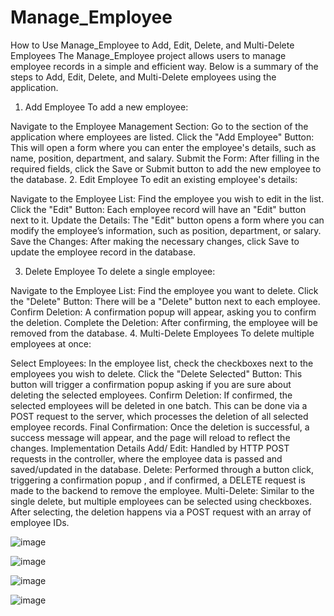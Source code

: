 # Manage_Employee
How to Use Manage_Employee to Add, Edit, Delete, and Multi-Delete Employees
The Manage_Employee project allows users to manage employee records in a simple and efficient way. Below is a summary of the steps to Add, Edit, Delete, and Multi-Delete employees using the application.
1. Add Employee
To add a new employee:

Navigate to the Employee Management Section: Go to the section of the application where employees are listed.
Click the "Add Employee" Button: This will open a form where you can enter the employee's details, such as name, position, department, and salary.
Submit the Form: After filling in the required fields, click the Save or Submit button to add the new employee to the database.
2. Edit Employee
To edit an existing employee's details:

Navigate to the Employee List: Find the employee you wish to edit in the list.
Click the "Edit" Button: Each employee record will have an "Edit" button next to it.
Update the Details: The "Edit" button opens a form where you can modify the employee’s information, such as position, department, or salary.
Save the Changes: After making the necessary changes, click Save to update the employee record in the database.

3. Delete Employee
To delete a single employee:

Navigate to the Employee List: Find the employee you want to delete.
Click the "Delete" Button: There will be a "Delete" button next to each employee.
Confirm Deletion: A confirmation popup will appear, asking you to confirm the deletion.
Complete the Deletion: After confirming, the employee will be removed from the database.
4. Multi-Delete Employees
To delete multiple employees at once:

Select Employees: In the employee list, check the checkboxes next to the employees you wish to delete.
Click the "Delete Selected" Button: This button will trigger a confirmation popup asking if you are sure about deleting the selected employees.
Confirm Deletion: If confirmed, the selected employees will be deleted in one batch. This can be done via a POST request to the server, which processes the deletion of all selected employee records.
Final Confirmation: Once the deletion is successful, a success message will appear, and the page will reload to reflect the changes.
Implementation Details
Add/ Edit: Handled by HTTP POST requests in the controller, where the employee data is passed and saved/updated in the database.
Delete: Performed through a button click, triggering a confirmation popup , and if confirmed, a DELETE request is made to the backend to remove the employee.
Multi-Delete: Similar to the single delete, but multiple employees can be selected using checkboxes. After selecting, the deletion happens via a POST request with an array of employee IDs.

![image](https://github.com/user-attachments/assets/072774ae-af1f-40a6-a6b3-72185c9091da)

![image](https://github.com/user-attachments/assets/6887c60e-f37f-455f-b5ac-9589e98bec0c)

![image](https://github.com/user-attachments/assets/f3616fc6-ed0f-4f95-b42c-f050423dc8ea)

![image](https://github.com/user-attachments/assets/ef00b622-d87b-4575-b90c-67180aeeef25)



